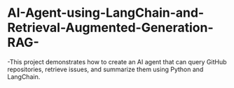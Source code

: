 # AI-Agent-using-LangChain-and-Retrieval-Augmented-Generation-RAG-
-This project demonstrates how to create an AI agent that can query GitHub repositories, retrieve issues, and summarize them using Python and LangChain.
